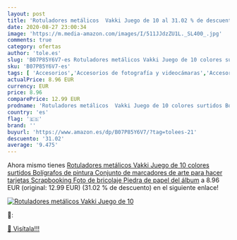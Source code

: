 ```yaml
---
layout: post
title: 'Rotuladores metálicos  Vakki Juego de 10 al 31.02 % de descuento'
date: 2020-08-27 23:00:34
image: 'https://m.media-amazon.com/images/I/511JJdzZU1L._SL400_.jpg'
comments: true
category: ofertas
author: 'tole.es'
slug: 'B07P85Y6V7-es Rotuladores metálicos Vakki Juego de 10 colores surtidos...'
sku: 'B07P85Y6V7-es'
tags: [ 'Accesorios','Accesorios de fotografía y videocámaras','Accesorios para portátiles y netbooks','Bolsas y fundas para cámaras compactas','Bolsas y fundas para cámaras digitales','Bolsas y fundas para cámaras,  videocámaras y prismáticos','Bolsas y fundas para portátiles y netbooks','Electrónica','Fotografía y videocámaras','Informática','Mochilas para portátiles y netbooks','bolígrafos','rotuladores', ]
actualPrice: 8.96 EUR
currency: EUR
price: 8.96
comparePrice: 12.99 EUR
prodname: 'Rotuladores metálicos  Vakki Juego de 10 colores surtidos Bolígrafos de pintura Conjunto de marcadores de arte para hacer tarjetas  Scrapbooking  Foto de bricolaje  Piedra de papel del álbum'
country: 'es'
flag: '🇪🇸'
brand: ''
buyurl: 'https://www.amazon.es/dp/B07P85Y6V7/?tag=tolees-21'
descuento: '31.02'
average: '9.475'
---
```


Ahora mismo tienes [Rotuladores metálicos  Vakki Juego de 10 colores surtidos Bolígrafos de pintura Conjunto de marcadores de arte para hacer tarjetas  Scrapbooking  Foto de bricolaje  Piedra de papel del álbum](https://www.amazon.es/dp/B07P85Y6V7/?tag=tolees-21) a 8.96 EUR (original: 12.99 EUR) (31.02 %  de descuento) en el siguiente enlace!

[![Rotuladores metálicos  Vakki Juego de 10](https://m.media-amazon.com/images/I/511JJdzZU1L._SL400_.jpg)](https://www.amazon.es/dp/B07P85Y6V7/?tag=tolees-21)

🔎:


[🛒 Visítala!!!](https://www.amazon.es/dp/B07P85Y6V7/?tag=tolees-21)
